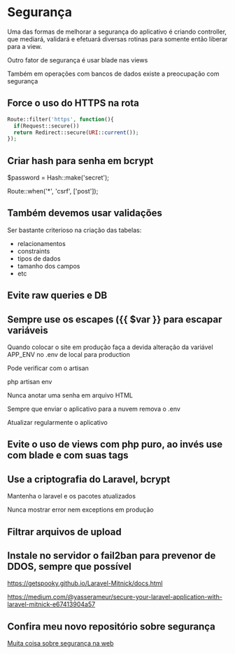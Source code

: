 # Segurança

Uma das formas de melhorar a segurança do aplicativo é criando controller, que mediará, validará e efetuará diversas rotinas para somente então liberar para a view.

Outro fator de segurança é usar blade nas views

Também em operações com bancos de dados existe a preocupação com segurança

## Force o uso do HTTPS na rota
```php
Route::filter('https', function(){
  if(Request::secure())
  return Redirect::secure(URI::current());
});
```
## Criar hash para senha em bcrypt

$password = Hash::make('secret');

Route::when('*', 'csrf', ['post']);

## Também devemos usar validações

Ser bastante criterioso na criação das tabelas:

- relacionamentos
- constraints
- tipos de dados
- tamanho dos campos
- etc

## Evite raw queries e DB

## Sempre use os escapes ({{ $var }} para escapar variáveis

Quando colocar o site em produção faça a devida alteração da variável APP_ENV no .env de local para production

Pode verificar com o artisan

php artisan env

Nunca anotar uma senha em arquivo HTML

Sempre que enviar o aplicativo para a nuvem remova o .env

Atualizar regularmente o aplicativo

## Evite o uso de views com php puro, ao invés use com blade e com suas tags

## Use a criptografia do Laravel, bcrypt

Mantenha o laravel e os pacotes atualizados

Nunca mostrar error nem exceptions em produção

## Filtrar arquivos de upload

## Instale no servidor o fail2ban para prevenor de DDOS, sempre que possível

https://getspooky.github.io/Laravel-Mitnick/docs.html

https://medium.com/@yasserameur/secure-your-laravel-application-with-laravel-mitnick-e67413904a57

## Confira meu novo repositório sobre segurança

[Muita coisa sobre segurança na web](https://github.com/ribafs/seguranca)

